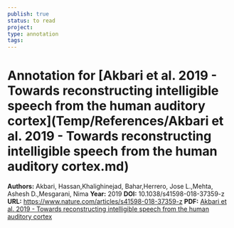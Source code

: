 ```yaml
---
publish: true
status: to read
project:
type: annotation
tags:
---
```

# Annotation for [Akbari et al. 2019 - Towards reconstructing intelligible speech from the human auditory cortex](Temp/References/Akbari et al. 2019 - Towards reconstructing intelligible speech from the human auditory cortex.md)

**Authors:** Akbari, Hassan,Khalighinejad, Bahar,Herrero, Jose L.,Mehta, Ashesh D.,Mesgarani, Nima
**Year:** 2019
**DOI:** 10.1038/s41598-018-37359-z
**URL:** https://www.nature.com/articles/s41598-018-37359-z
**PDF:** [Akbari et al. 2019 - Towards reconstructing intelligible speech from the human auditory cortex](Papers/PDFs/Akbari%20et%20al.%202019%20-%20Towards%20reconstructing%20intelligible%20speech%20from%20the%20human%20auditory%20cortex.pdf)
